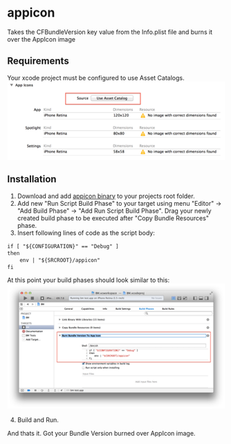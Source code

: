 appicon
=======

Takes the CFBundleVersion key value from the Info.plist file and burns it over the AppIcon image

Requirements
------------
Your xcode project must be configured to use Asset Catalogs.
![](images/Requirements.png?raw=true)

Installation
------------

1. Download and add [appicon binary](bin/appicon?raw=true) to your projects root folder.
2. Add new "Run Script Build Phase" to your target using menu "Editor" → "Add Build Phase" → "Add Run Script Build Phase". Drag your newly created build phase to be executed after "Copy Bundle Resources" phase.
3. Insert following lines of code as the script body:
```
if [ "${CONFIGURATION}" == "Debug" ]
then
    env | "${SRCROOT}/appicon"
fi
```
At this point your build phases should look similar to this:
![](images/Configuration.png?raw=true)

4. Build and Run.

And thats it. Got your Bundle Version burned over AppIcon image.

